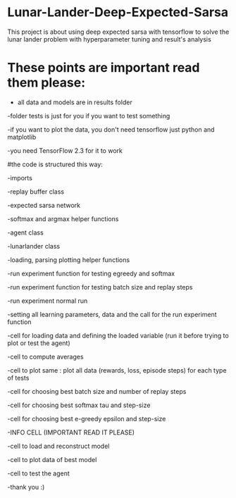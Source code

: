 # Lunar-Lander-Deep-Expected-Sarsa
This project is about using deep expected sarsa with tensorflow to solve the lunar lander problem with hyperparameter tuning and result's analysis

# These points are important read them please:

- all data and models are in results folder 

-folder tests is just for you if you want to test something

-if you want to plot the data, you don't need tensorflow just python and matplotlib

-you need TensorFlow 2.3 for it to work

#the code is structured this way: 

-imports

-replay buffer class

-expected sarsa  network

-softmax and argmax helper functions

-agent class 

-lunarlander class

-loading, parsing plotting helper functions

-run experiment function for testing egreedy and softmax

-run experiment function for testing batch size and replay steps

-run experiment normal run 

-setting all learning parameters, data and the call for the run experiment function

-cell for loading data and defining the loaded variable (run it before trying to plot or test the agent)

-cell to compute averages

-cell to plot same : plot all data (rewards, loss, episode steps) for each type of tests

-cell for choosing best batch size and number of replay steps

-cell for choosing best softmax tau and step-size 

-cell for choosing best e-greedy epsilon and step-size

-INFO CELL (IMPORTANT READ IT PLEASE)

-cell to load and reconstruct model

-cell to plot data of best model

-cell to test the agent

-thank you :)

